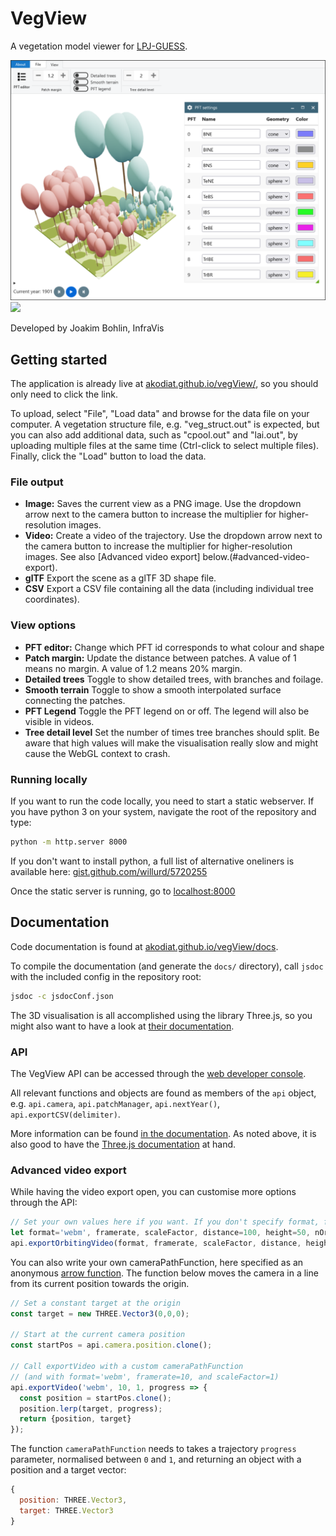 # VegView

A vegetation model viewer for [LPJ-GUESS](https://web.nateko.lu.se/lpj-guess).

![](./assets/cover.png)
![](../assets/cover.png)

Developed by Joakim Bohlin, InfraVis

## Getting started
The application is already live at [akodiat.github.io/vegView/](https://akodiat.github.io/vegView/), so you should only need to click the link.

To upload, select "File", "Load data" and browse for the data file on your computer. A vegetation structure file, e.g. "veg_struct.out" is expected, but you can also add additional data, such as "cpool.out" and "lai.out", by uploading multiple files at the same time (Ctrl-click to select multiple files). Finally, click the "Load" button to load the data.

### File output
 * **Image:** Saves the current view as a PNG image. Use the dropdown arrow next to the camera button to increase the multiplier for higher-resolution images.
 * **Video:** Create a video of the trajectory. Use the dropdown arrow next to the camera button to increase the multiplier for higher-resolution images. See also [Advanced video export] below.(#advanced-video-export).
 * **glTF** Export the scene as a glTF 3D shape file.
 * **CSV** Export a CSV file containing all the data (including individual tree coordinates).

### View options
 * **PFT editor:** Change which PFT id corresponds to what colour and shape
 * **Patch margin:** Update the distance between patches. A value of 1 means no margin. A value of 1.2 means 20% margin.
 * **Detailed trees** Toggle to show detailed trees, with branches and foilage.
 * **Smooth terrain** Toggle to show a smooth interpolated surface connecting the patches.
 * **PFT Legend** Toggle the PFT legend on or off. The legend will also be visible in videos.
 * **Tree detail level** Set the number of times tree branches should split. Be aware that high values will make the visualisation really slow and might cause the WebGL context to crash.

### Running locally
If you want to run the code locally, you need to start a static webserver.
If you have python 3 on your system, navigate the root of the repository and type:
```sh
python -m http.server 8000
```

If you don't want to install python, a full list of alternative oneliners is available here:
[gist.github.com/willurd/5720255](https://gist.github.com/willurd/5720255)

Once the static server is running, go to [localhost:8000](http://localhost:8000)

## Documentation

Code documentation is found at [akodiat.github.io/vegView/docs](https://akodiat.github.io/vegView/docs).

To compile the documentation (and generate the `docs/` directory), call `jsdoc` with the included config in the repository root:
```sh
jsdoc -c jsdocConf.json
```
The 3D visualisation is all accomplished using the library Three.js, so you might also want to have a look at [their documentation](https://threejs.org/docs/#manual/en/introduction/Creating-a-scene).

### API
The VegView API can be accessed through the [web developer console](https://webmasters.stackexchange.com/questions/8525/how-do-i-open-the-javascript-console-in-different-browsers#77337).

All relevant functions and objects are found as members of the `api` object, e.g. `api.camera`, `api.patchManager`, `api.nextYear()`, `api.exportCSV(delimiter)`.

More information can be found [in the documentation](https://akodiat.github.io/vegView/docs/Api.html).
As noted above, it is also good to have the [Three.js documentation](https://threejs.org/docs/#manual/en/introduction/Creating-a-scene) at hand.


### Advanced video export
While having the video export open, you can customise more options through the API:

```js
// Set your own values here if you want. If you don't specify format, framerate, or scaleFactor, the UI values will be used.
let format='webm', framerate, scaleFactor, distance=100, height=50, nOrbits=4
api.exportOrbitingVideo(format, framerate, scaleFactor, distance, height, nOrbits)
```

You can also write your own cameraPathFunction, here specified as an anonymous [arrow function](https://developer.mozilla.org/en-US/docs/Web/JavaScript/Reference/Functions/Arrow_functions). The function below moves the camera in a line from its current position towards the origin.
```js
// Set a constant target at the origin
const target = new THREE.Vector3(0,0,0);

// Start at the current camera position 
const startPos = api.camera.position.clone();

// Call exportVideo with a custom cameraPathFunction
// (and with format='webm', framerate=10, and scaleFactor=1)
api.exportVideo('webm', 10, 1, progress => {
  const position = startPos.clone();
  position.lerp(target, progress);
  return {position, target}  
});
```
The function `cameraPathFunction` needs to takes a trajectory `progress` parameter, normalised between `0` and `1`, and returning an object with a position and a target vector:
```js
{
  position: THREE.Vector3,
  target: THREE.Vector3
}
```
